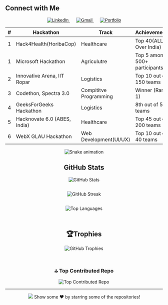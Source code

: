 ## Connect with Me

<p align="center" style="font-family: Arial, sans-serif;">
  <a href="https://linkedin.com/in/sahil--chaudhary" target="_blank" rel="noopener noreferrer" style="margin: 0 10px;">
    <img src="https://img.shields.io/badge/LinkedIn-%230077B5.svg?style=for-the-badge&logo=linkedin&logoColor=white" alt="LinkedIn" />
  </a>
  <a href="mailto:sahil.chaudhary7721@gmail.com" style="margin: 0 10px;">
    <img src="https://img.shields.io/badge/Gmail-D14836?style=for-the-badge&logo=gmail&logoColor=white" alt="Gmail" />
  </a>
  <a href="https://port-folio-flax-six.vercel.app/" target="_blank" rel="noopener noreferrer" style="margin: 0 10px;">
    <img src="https://img.shields.io/badge/Portfolio-000000?style=for-the-badge&logo=About.me&logoColor=white" alt="Portfolio" />
  </a>
</p>


<table align="center">
  <thead>
    <tr>
      <th>#</th>
      <th>Hackathon</th>
      <th>Track</th>
      <th>Achievement</th>
    </tr>
  </thead>
  <tbody>
    <tr>
      <td>1</td>
      <td>Hack4Health(HoribaCop)</td>
      <td>Healthcare</td>
      <td>Top 40(ALL Over India)</td>
    </tr>
    <tr>
      <td>1</td>
      <td>Microsoft Hackathon</td>
      <td>Agriculutre</td>
      <td>Top 5 among 500+ participants</td>
    </tr>
    <tr>
      <td>2</td>
      <td>Innovative Arena, IIT Ropar</td>
      <td>Logistics</td>
      <td>Top 10 out of 150 teams</td>
    </tr>
    <tr>
      <td>3</td>
      <td>Codethon, Spectra 3.0</td>
      <td>Compititve Programming</td>
      <td>Winner (Rank 1)</td>
    </tr>
    <tr>
      <td>4</td>
      <td>GeeksForGeeks Hackathon</td>
      <td>Logistics</td>
      <td>8th out of 50 teams</td>
    </tr>
    <tr>
      <td>5</td>
      <td>Hacknovate 6.0 (ABES, India)</td>
      <td>Healthcare</td>
      <td>Top 45 out of 200 teams</td>
    </tr>
    <tr>
      <td>6</td>
      <td>WebX GLAU Hackathon</td>
      <td>Web Development(UI/UX)</td>
      <td>Top 10 out of 40 teams</td>
    </tr>
  </tbody>
</table>


<div align="center">
  <img src="https://profile-readme-generator.com/assets/snake.svg" alt="Snake animation" />
</div>



<h2 align="center">GitHub Stats</h2>

<div align="center">

  <img src="https://github-readme-stats.vercel.app/api?username=Sahil073&theme=dark&hide_border=false&include_all_commits=true&count_private=false" alt="GitHub Stats" style="margin-bottom: 15px;" /><br />

  <img src="https://nirzak-streak-stats.vercel.app/?user=Sahil073&theme=dark&hide_border=false" alt="GitHub Streak" style="margin-bottom: 15px;" /><br />

  <img src="https://github-readme-stats.vercel.app/api/top-langs/?username=Sahil073&theme=dark&hide_border=false&include_all_commits=true&count_private=false&layout=compact" alt="Top Languages" style="margin-bottom: 30px;" /><br />

  <h2>🏆Trophies</h2>
  <img src="https://github-profile-trophy.vercel.app/?username=Sahil073&theme=shades-of-purple&no-frame=false&no-bg=true&margin-w=4" alt="GitHub Trophies" style="margin-bottom: 30px;" /><br />

<div align="center">


  <h3>🔝 Top Contributed Repo</h3>
  <img src="https://github-contributor-stats.vercel.app/api?username=Sahil073&limit=5&theme=dark&combine_all_yearly_contributions=true" alt="Top Contributed Repo" />

</div>

---
[![](https://visitcount.itsvg.in/api?id=Sahil073&icon=2&color=1)](https://visitcount.itsvg.in)
                                                                            Show some  ❤️  by starring some of the repositories!

<!-- Proudly created with GPRM ( https://gprm.itsvg.in ) -->
